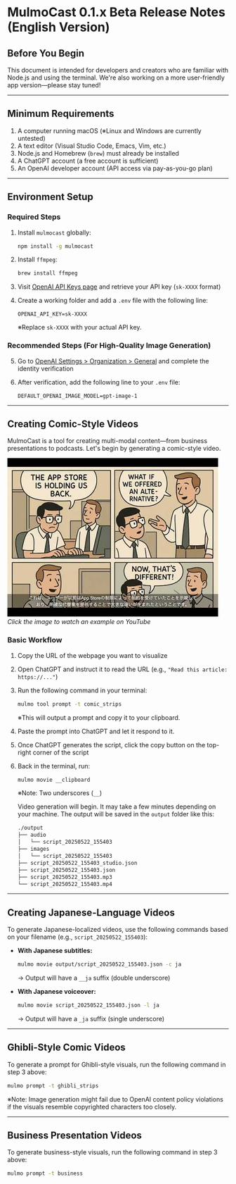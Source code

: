 # MulmoCast 0.1.x Beta Release Notes (English Version)

## Before You Begin

This document is intended for developers and creators who are familiar with Node.js and using the terminal.
We're also working on a more user-friendly app version—please stay tuned!

---

## Minimum Requirements

1. A computer running macOS (※Linux and Windows are currently untested)
2. A text editor (Visual Studio Code, Emacs, Vim, etc.)
3. Node.js and Homebrew (`brew`) must already be installed
4. A ChatGPT account (a free account is sufficient)
5. An OpenAI developer account (API access via pay-as-you-go plan)

---

## Environment Setup

### Required Steps

1. Install `mulmocast` globally:

   ```bash
   npm install -g mulmocast
   ```

2. Install `ffmpeg`:

   ```bash
   brew install ffmpeg
   ```

3. Visit [OpenAI API Keys page](https://platform.openai.com/settings/organization/api-keys) and retrieve your API key (`sk-XXXX` format)

4. Create a working folder and add a `.env` file with the following line:

   ```
   OPENAI_API_KEY=sk-XXXX
   ```

   ※Replace `sk-XXXX` with your actual API key.

### Recommended Steps (For High-Quality Image Generation)

5. Go to [OpenAI Settings > Organization > General](https://platform.openai.com/settings/organization/general) and complete the identity verification

6. After verification, add the following line to your `.env` file:

   ```
   DEFAULT_OPENAI_IMAGE_MODEL=gpt-image-1
   ```

---

## Creating Comic-Style Videos

MulmoCast is a tool for creating multi-modal content—from business presentations to podcasts. Let's begin by generating a comic-style video.

[![Watch Comic-Style Animation Example](./images/release_note_spotify_and_the_power_of_external_payments_thumnail.jpg)](https://youtu.be/VQVH1w7rY_M)
*Click the image to watch an example on YouTube*

### Basic Workflow

1. Copy the URL of the webpage you want to visualize

2. Open ChatGPT and instruct it to read the URL (e.g., `"Read this article: https://..."`)

3. Run the following command in your terminal:

   ```bash
   mulmo tool prompt -t comic_strips
   ```

   ※This will output a prompt and copy it to your clipboard.

4. Paste the prompt into ChatGPT and let it respond to it.

5. Once ChatGPT generates the script, click the copy button on the top-right corner of the script

6. Back in the terminal, run:

   ```bash
   mulmo movie __clipboard
   ```

   ※Note: Two underscores (`__`)

   Video generation will begin. It may take a few minutes depending on your machine. The output will be saved in the `output` folder like this:

   ```
   ./output
   ├── audio
   │   └── script_20250522_155403
   ├── images
   │   └── script_20250522_155403
   ├── script_20250522_155403_studio.json
   ├── script_20250522_155403.json
   ├── script_20250522_155403.mp3
   └── script_20250522_155403.mp4
   ```

---

## Creating Japanese-Language Videos

To generate Japanese-localized videos, use the following commands based on your filename (e.g., `script_20250522_155403`):

* **With Japanese subtitles:**

  ```bash
  mulmo movie output/script_20250522_155403.json -c ja
  ```

  → Output will have a `__ja` suffix (double underscore)

* **With Japanese voiceover:**

  ```bash
  mulmo movie script_20250522_155403.json -l ja
  ```

  → Output will have a `_ja` suffix (single underscore)

---

## Ghibli-Style Comic Videos

To generate a prompt for Ghibli-style visuals, run the following command in step 3 above:

```bash
mulmo prompt -t ghibli_strips
```

※Note: Image generation might fail due to OpenAI content policy violations if the visuals resemble copyrighted characters too closely.

---

## Business Presentation Videos

To generate business-style visuals, run the following command in step 3 above:

```bash
mulmo prompt -t business
```
